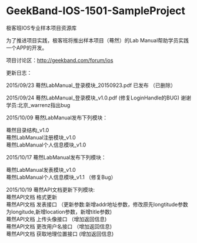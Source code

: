 # GeekBand-IOS-1501-SampleProject
极客班IOS专业样本项目资源库

为了推进项目实践，极客班将推出样本项目（蓦然）的Lab Manual帮助学员实践一个APP的开发。

项目讨论区：http://geekband.com/forum/ios

更新日志：

2015/09/23 蓦然LabManual_登录模块_20150923.pdf 已发布 （已删除）

2015/09/24 蓦然LabManual_登录模块_v1.0.pdf (修复LoginHandle的BUG) 谢谢学员:北京_warrenz指出bug

2015/10/09 蓦然LabManual发布下列模块： 

蓦然目录结构_v1.0   
蓦然LabManual注册模块_v1.0   
蓦然LabManual个人信息模块_v1.0   

2015/10/17 蓦然LabManual发布下列模块： 

蓦然LabManual发表模块_v1.0   
蓦然LabManual个人信息模块_v1.1 （修复Bug）

2015/10/19 蓦然API文档更新下列模块:  
蓦然API文档   格式更新  
蓦然API文档   发表接口 （更新参数:新增addr地址参数，修改原先longtitude参数为longitude,新增location参数，新增title参数)  
蓦然API文档   上传头像接口 （增加返回信息)  
蓦然API文档   更改用户名接口 （增加返回信息)   
蓦然API文档   获取地理位置接口 (增加返回信息)  